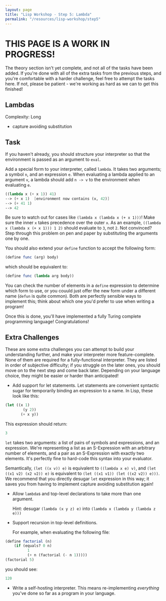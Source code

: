 ```yaml
---
layout: page
title: "Lisp Workshop - Step 5: Lambda"
permalink: "/resources/lisp-workshop/step5"
---
```

# THIS PAGE IS A WORK IN PROGRESS!
The theory section isn't yet complete, and not all of the tasks have been added. If you're done with all of the extra tasks from the previous steps, and you're comfortable with a harder challenge, feel free to attempt the tasks here. If not, please be patient - we're working as hard as we can to get this finished!

## Lambdas
Complexity: Long

- capture avoiding substitution

## Task
If you haven't already, you should structure your interpreter so that the environment is passed as an argument to `eval`.

Add a special form to your interpreter, called `lambda`. It takes two arguments; a symbol `n`, and an expression `e`. When evaluating a lambda applied to an argument `v`, a lambda should add `n -> v` to the environment when evaluating `e`.
```scheme
((lambda x (+ x 1)) 41)
--> (+ x 1)  [environment now contains (x, 42)]
--> (+ 41 1)
--> 42
```
Be sure to watch out for cases like `(lambda x (lambda x (+ x 1)))`! Make sure the inner `x` takes precedence over the outer `x`. As an example, `((lambda x (lambda x (+ x 1))) 1 2)` should evaluate to `3`, not `2`. Not convinced? Step through this problem on pen and paper by substituting the arguments one by one.

You should also extend your `define` function to accept the following form:
```scheme
(define func (arg) body)
```
which should be equivalent to:
```scheme
(define func (lambda arg body))
```
You can check the number of elements in a `define` expression to determine which form to use, or you couuld just offer the new form under a different name (`defun` is quite common). Both are perfectly sensible ways to implement this; think about which one you'd prefer to use when writing a program!

Once this is done, you'll have implemented a fully Turing complete programming language! Congratulations!

## Extra Challenges
These are some extra challenges you can attempt to build your understanding further, and make your interpreter more feature-complete. None of them are required for a fully-functional interpreter. They are listed in order of subjective difficulty; if you struggle on the later ones, you should move on to the next step and come back later. Depending on your language choice, they might be easier or harder than anticipated!

- Add support for let statements. Let statements are convenient syntactic sugar for temporarily binding an expression to a name. In Lisp, these look like this:
```scheme
(let ((x 1)
        (y 2))
       (+ x y))
```
  This expression should return:
```scheme
3
```

  `let` takes two arguments: a list of pairs of symbols and expressions, and an expression. We're representing a list as an S-Expression with an arbitrary number of elements, and a pair as an S-Expression with exactly two elements. It's perfectly fine to hard-code this syntax into your evaluator.

  Semantically, `(let ((x v)) e)` is equivalent to `((lambda x e) v)`, and `(let ((x1 v2) (x2 v2)) e)` is equivalent to `(let ((x1 v1)) (let ((x2 v2)) e)))`. We recommend that you directly desugar `let` expression in this way; it saves you from having to implement capture avoiding substitution again!

- Allow `lambda`s and top-level declarations to take more than one argument.

  Hint: desugar `(lambda (x y z) e)` into `(lambda x (lambda y (lambda z e)))`

- Support recursion in top-level definitions.

  For example, when evaluating the following file:
```scheme
(define factorial (n)
    (if (equals? 0 n)
          1
          (+ n (factorial (- n 1)))))
(factorial 5)
```
  you should see:
```scheme
120
```

- Write a self-hosting interpreter. This means re-implementing *everything* you've done so far as a program in your language.